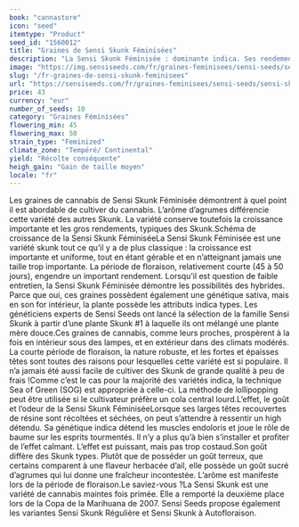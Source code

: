 ```yaml
---
book: "cannastore"
icon: "seed"
itemtype: "Product"
seed_id: "1560012"
title: "Graines de Sensi Skunk Féminisées"
description: "La Sensi Skunk Féminisée : dominante indica. Ses rendements sont considérables, il faut peu d’efforts pour la cultiver, et elle possède un goût raffiné !"
image: "https://img.sensiseeds.com/fr/graines-feminisees/sensi-seeds/sensi-skunk-image.png"
slug: "/fr-graines-de-sensi-skunk-feminisees"
url: "https://sensiseeds.com/fr/graines-feminisees/sensi-seeds/sensi-skunk?a_aid=cannastore"
price: 43
currency: "eur"
number_of_seeds: 10
category: "Graines Féminisées"
flowering_min: 45
flowering_max: 50
strain_type: "Feminized"
climate_zone: "Tempéré/ Continental"
yield: "Récolte conséquente"
heigh_gain: "Gain de taille moyen"
locale: "fr"
---
```

Les graines de cannabis de Sensi Skunk Féminisée démontrent à quel point il est abordable de cultiver du cannabis. L’arôme d’agrumes différencie cette variété des autres Skunk. La variété conserve toutefois la croissance importante et les gros rendements, typiques des Skunk.Schéma de croissance de la Sensi Skunk FéminiséeLa Sensi Skunk Féminisée est une variété skunk tout ce qu’il y a de plus classique : la croissance est importante et uniforme, tout en étant gérable et en n’atteignant jamais une taille trop importante. La période de floraison, relativement courte (45 à 50 jours), engendre un important rendement. Lorsqu’il est question de faible entretien, la Sensi Skunk Féminisée démontre les possibilités des hybrides. Parce que oui, ces graines possèdent également une génétique sativa, mais en son for intérieur, la plante possède les attributs indica types. Les généticiens experts de Sensi Seeds ont lancé la sélection de la famille Sensi Skunk à partir d’une plante Skunk #1 à laquelle ils ont mélangé une plante mère douce.Ces graines de cannabis, comme leurs proches, prospèrent à la fois en intérieur sous des lampes, et en extérieur dans des climats modérés. La courte période de floraison, la nature robuste, et les fortes et épaisses têtes sont toutes des raisons pour lesquelles cette variété est si populaire. Il n’a jamais été aussi facile de cultiver des Skunk de grande qualité à peu de frais !Comme c’est le cas pour la majorité des variétés indica, la technique Sea of Green (SOG) est appropriée à celle-ci. La méthode de lollipopping peut être utilisée si le cultivateur préfère un cola central lourd.L’effet, le goût et l’odeur de la Sensi Skunk FéminiséeLorsque ses larges têtes recouvertes de résine sont récoltées et séchées, on peut s’attendre à ressentir un high détendu. Sa génétique indica détend les muscles endoloris et joue le rôle de baume sur les esprits tourmentés. Il n’y a plus qu’à bien s’installer et profiter de l’effet calmant. L’effet est puissant, mais pas trop costaud.Son goût diffère des Skunk types. Plutôt que de posséder un goût terreux, que certains comparent à une flaveur herbacée d’ail, elle possède un goût sucré d’agrumes qui lui donne une fraîcheur incontestée. L’arôme est manifeste lors de la période de floraison.Le saviez-vous ?La Sensi Skunk est une variété de cannabis maintes fois primée. Elle a remporté la deuxième place lors de la Copa de la Marihuana de 2007. Sensi Seeds propose également les variantes Sensi Skunk Régulière et Sensi Skunk à Autofloraison.
